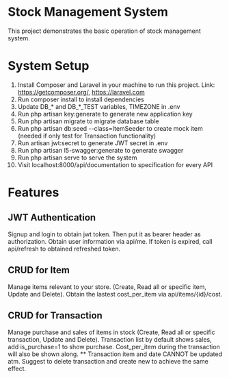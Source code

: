 # Stock Management System
This project demonstrates the basic operation of stock management system.

# System Setup
1. Install Composer and Laravel in your machine to run this project. Link: https://getcomposer.org/, https://laravel.com
2. Run composer install to install dependencies
3. Update DB_* and DB_*_TEST variables, TIMEZONE in .env
4. Run php artisan key:generate to generate new application key
5. Run php artisan migrate to migrate database table
6. Run php artisan db:seed --class=ItemSeeder to create mock item (needed if only test for Transaction functionality)
7. Run artisan jwt:secret to generate JWT secret in .env
8. Run php artisan l5-swagger:generate to generate swagger
9. Run php artisan serve to serve the system
10. Visit localhost:8000/api/documentation to specification for every API

# Features
## JWT Authentication
Signup and login to obtain jwt token. Then put it as bearer header as authorization.
Obtain user information via api/me.
If token is expired, call api/refresh to obtained refreshed token.

## CRUD for Item
Manage items relevant to your store. (Create, Read all or specific item, Update and Delete).
Obtain the lastest cost_per_item via api/items/{id}/cost.

## CRUD for Transaction
Manage purchase and sales of items in stock (Create, Read all or specific transaction, Update and Delete).
Transaction list by default shows sales, add is_purchase=1 to show purchase. Cost_per_item during the transaction will also be shown along.
** Transaction item and date CANNOT be updated atm. Suggest to delete transaction and create new to achieve the same effect.
